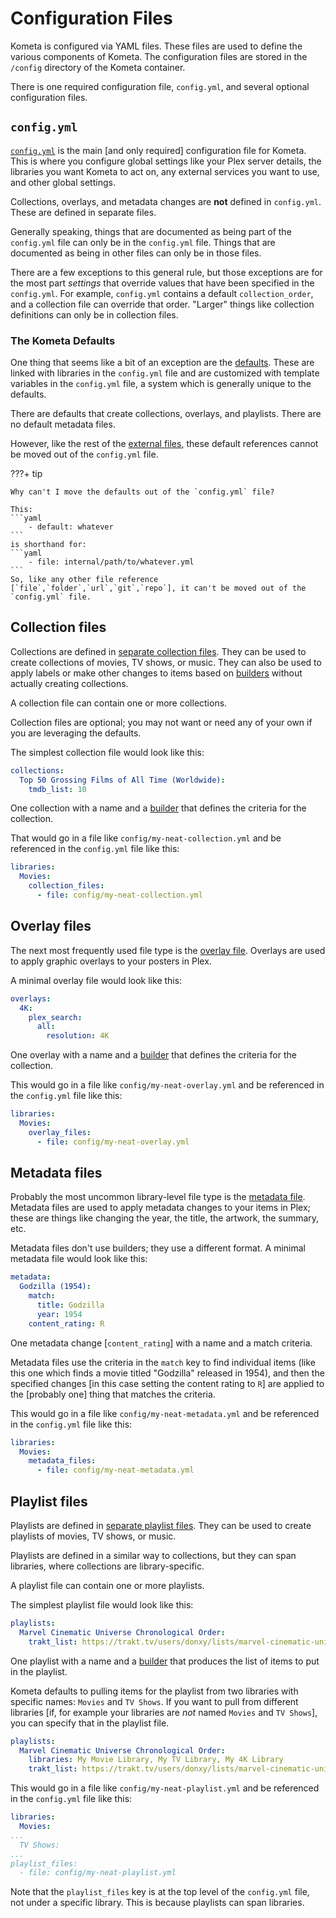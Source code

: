 # Configuration Files

Kometa is configured via YAML files. These files are used to define the various components of Kometa. The configuration files are stored in the `/config` directory of the Kometa container.

There is one required configuration file, `config.yml`, and several optional configuration files. 

## `config.yml`

[`config.yml`](../../config/overview.md) is the main [and only required] configuration file for Kometa.  This is where you configure global settings like your Plex server details, the libraries you want Kometa to act on, any external services you want to use, and other global settings.

Collections, overlays, and metadata changes are **not** defined in `config.yml`. These are defined in separate files.

Generally speaking, things that are documented as being part of the `config.yml` file can only be in the `config.yml` file.  Things that are documented as being in other files can only be in those files.

There are a few exceptions to this general rule, but those exceptions are for the most part *settings* that override values that have been specified in the `config.yml`.  For example, `config.yml` contains a default `collection_order`, and a collection file can override that order.  "Larger" things like collection definitions can only be in collection files.

### The Kometa Defaults

One thing that seems like a bit of an exception are the [defaults](../../defaults/guide.md).  These are linked with libraries in the `config.yml` file and are customized with template variables in the `config.yml` file, a system which is generally unique to the defaults.

There are defaults that create collections, overlays, and playlists.  There are no default metadata files.

However, like the rest of the [external files](../../config/file_types.md), these default references cannot be moved out of the `config.yml` file.

???+ tip

    Why can't I move the defaults out of the `config.yml` file?

    This:
    ```yaml
        - default: whatever
    ```
    is shorthand for:
    ```yaml
        - file: internal/path/to/whatever.yml
    ```
    So, like any other file reference [`file`,`folder`,`url`,`git`,`repo`], it can't be moved out of the `config.yml` file.

## Collection files

Collections are defined in [separate collection files](../../files/collections.md).  They can be used to create collections of movies, TV shows, or music.  They can also be used to apply labels or make other changes to items based on [builders](../../files/builders/overview.md) without actually creating collections.

A collection file can contain one or more collections.

Collection files are optional; you may not want or need any of your own if you are leveraging the defaults.

The simplest collection file would look like this:

```yaml
collections: 
  Top 50 Grossing Films of All Time (Worldwide):
    tmdb_list: 10 
```

One collection with a name and a [builder](../../files/builders/overview.md) that defines the criteria for the collection.

That would go in a file like `config/my-neat-collection.yml` and be referenced in the `config.yml` file like this:

```yaml
libraries:
  Movies:
    collection_files:
      - file: config/my-neat-collection.yml
```

## Overlay files

The next most frequently used file type is the [overlay file](../../files/overlays.md).  Overlays are used to apply graphic overlays to your posters in Plex.

A minimal overlay file would look like this:

```yaml
overlays:
  4K:
    plex_search:
      all:
        resolution: 4K
```

One overlay with a name and a [builder](../../files/builders/overview.md) that defines the criteria for the collection.

This would go in a file like `config/my-neat-overlay.yml` and be referenced in the `config.yml` file like this:

```yaml
libraries:
  Movies:
    overlay_files:
      - file: config/my-neat-overlay.yml
```

## Metadata files

Probably the most uncommon library-level file type is the [metadata file](../../files/metadata.md).  Metadata files are used to apply metadata changes to your items in Plex; these are things like changing the year, the title, the artwork, the summary, etc.

Metadata files don't use builders; they use a different format.  A minimal metadata file would look like this:

```yaml
metadata:
  Godzilla (1954):
    match:
      title: Godzilla
      year: 1954
    content_rating: R
```

One metadata change [`content_rating`] with a name and a match criteria.

Metadata files use the criteria in the `match` key to find individual items (like this one which finds a movie titled "Godzilla" released in 1954), and then the specified changes [in this case setting the content rating to `R`] are applied to the [probably one] thing that matches the criteria.

This would go in a file like `config/my-neat-metadata.yml` and be referenced in the `config.yml` file like this:

```yaml
libraries:
  Movies:
    metadata_files:
      - file: config/my-neat-metadata.yml
```

## Playlist files

Playlists are defined in [separate playlist files](../../files/playlists.md).  They can be used to create playlists of movies, TV shows, or music.

Playlists are defined in a similar way to collections, but they can span libraries, where collections are library-specific.

A playlist file can contain one or more playlists.

The simplest playlist file would look like this:

```yaml
playlists: 
  Marvel Cinematic Universe Chronological Order:
    trakt_list: https://trakt.tv/users/donxy/lists/marvel-cinematic-universe
```

One playlist with a name and a [builder](../../files/builders/overview.md) that produces the list of items to put in the playlist.

Kometa defaults to pulling items for the playlist from two libraries with specific names: `Movies` and `TV Shows`.  If you want to pull from different libraries [if, for example your libraries are *not* named `Movies` and `TV Shows`], you can specify that in the playlist file.

```yaml
playlists: 
  Marvel Cinematic Universe Chronological Order:
    libraries: My Movie Library, My TV Library, My 4K Library  
    trakt_list: https://trakt.tv/users/donxy/lists/marvel-cinematic-universe
```

This would go in a file like `config/my-neat-playlist.yml` and be referenced in the `config.yml` file like this:

```yaml
libraries:
  Movies:
...
  TV Shows:
...
playlist_files:
  - file: config/my-neat-playlist.yml
```

Note that the `playlist_files` key is at the top level of the `config.yml` file, not under a specific library.  This is because playlists can span libraries.
